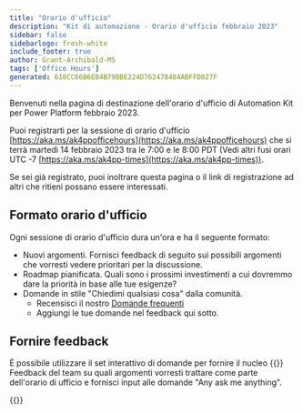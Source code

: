 ```yaml
---
title: "Orario d'ufficio"
description: "Kit di automazione - Orario d'ufficio febbraio 2023"
sidebar: false
sidebarlogo: fresh-white
include_footer: true
author: Grant-Archibald-MS
tags: ['Office Hours']
generated: 618CC66B6EB4B79BBE224D762478484ABFFD027F
---
```


Benvenuti nella pagina di destinazione dell'orario d'ufficio di Automation Kit per Power Platform febbraio 2023.

Puoi registrarti per la sessione di orario d'ufficio [https://aka.ms/ak4ppofficehours](https://aka.ms/ak4ppofficehours) che si terrà martedì 14 febbraio 2023 tra le 7:00 e le 8:00 PDT (Vedi altri fusi orari UTC -7 [https://aka.ms/ak4pp-times](https://aka.ms/ak4pp-times)).

Se sei già registrato, puoi inoltrare questa pagina o il link di registrazione ad altri che ritieni possano essere interessati.

## Formato orario d'ufficio

Ogni sessione di orario d'ufficio dura un'ora e ha il seguente formato:

- Nuovi argomenti. Fornisci feedback di seguito sui possibili argomenti che vorresti vedere prioritari per la discussione.
- Roadmap pianificata. Quali sono i prossimi investimenti a cui dovremmo dare la priorità in base alle tue esigenze?
- Domande in stile "Chiedimi qualsiasi cosa" dalla comunità.
    - Recensisci il nostro [Domande frequenti](/it/frequently-asked-questions)
    - Aggiungi le tue domande nel feedback qui sotto.

## Fornire feedback

È possibile utilizzare il set interattivo di domande per fornire il nucleo {{<product-name>}} Feedback del team su quali argomenti vorresti trattare come parte dell'orario di ufficio e fornisci input alle domande "Any ask me anything".

{{<questions name="/content/it/office-hours/november-2022.json" completed="Grazie per aver completato il feedback" showNavigationButtons="false" locale="it">}}
